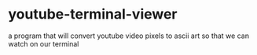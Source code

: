 # youtube-terminal-viewer
a program that will convert youtube video pixels to ascii art so that we can watch on our terminal
